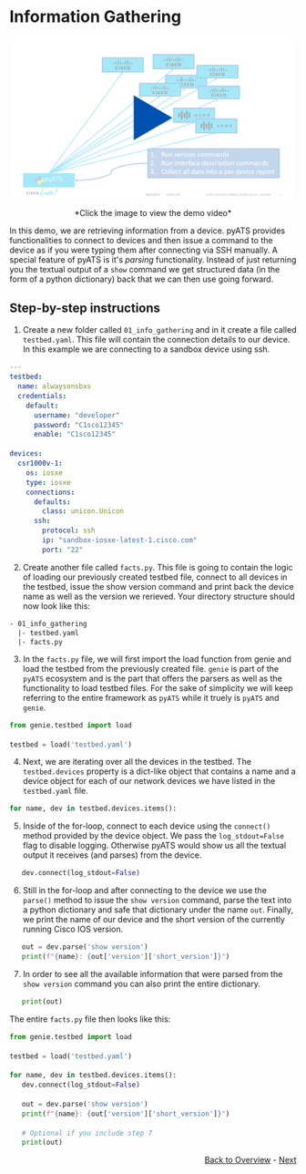 # Information Gathering

[![Cover Demo 1](../../res/cover-1.png)](https://youtu.be/HQHQEX3Nddk)

<div align="center" >*Click the image to view the demo video*</div>

In this demo, we are retrieving information from a device. pyATS provides functionalities to connect to devices and then issue a command to the device as if you were typing them after connecting via SSH manually. A special feature of pyATS is it's *parsing* functionality. Instead of just returning you the textual output of a `show` command we get structured data (in the form of a python dictionary) back that we can then use going forward. 

## Step-by-step instructions

1. Create a new folder called `01_info_gathering` and in it create a file called `testbed.yaml`. This file will contain the connection details to our device. In this example we are connecting to a sandbox device using ssh.
```yaml
---
testbed:
  name: alwaysonsbxs
  credentials: 
    default:
      username: "developer"
      password: "C1sco12345"
      enable: "C1sco12345"

devices:
  csr1000v-1:
    os: iosxe
    type: iosxe
    connections:
      defaults:
        class: unicon.Unicon
      ssh:
        protocol: ssh
        ip: "sandbox-iosxe-latest-1.cisco.com"
        port: "22"
```
2. Create another file called `facts.py`. This file is going to contain the logic of loading our previously created testbed file, connect to all devices in the testbed, issue the show version command and print back the device name as well as the version we rerieved. Your directory structure should now look like this:
```
- 01_info_gathering
  |- testbed.yaml
  |- facts.py
```
3. In the `facts.py` file, we will first import the load function from genie and load the testbed from the previously created file. `genie` is part of the `pyATS` ecosystem and is the part that offers the parsers as well as the functionality to load testbed files. For the sake of simplicity we will keep referring to the entire framework as `pyATS` while it truely is `pyATS` and `genie`.
```python
from genie.testbed import load

testbed = load('testbed.yaml')
```
4. Next, we are iterating over all the devices in the testbed. The `testbed.devices` property is a dict-like object that contains a name and a device object for each of our network devices we have listed in the `testbed.yaml` file.
```python
for name, dev in testbed.devices.items():
```
5. Inside of the for-loop, connect to each device using the `connect()` method provided by the device object. We pass the `log_stdout=False` flag to disable logging. Otherwise pyATS would show us all the textual output it receives (and parses) from the device. 
```python
   dev.connect(log_stdout=False)
```
6. Still in the for-loop and after connecting to the device we use the `parse()` method to issue the `show version` command, parse the text into a python dictionary and safe that dictionary under the name `out`. Finally, we print the name of our device and the short version of the currently running Cisco IOS version.
```python
   out = dev.parse('show version')
   print(f"{name}: {out['version']['short_version']}")
```
7. In order to see all the available information that were parsed from the `show version` command you can also print the entire dictionary. 
```python
   print(out)
```

The entire `facts.py` file then looks like this:

```python
from genie.testbed import load

testbed = load('testbed.yaml')

for name, dev in testbed.devices.items():
   dev.connect(log_stdout=False)

   out = dev.parse('show version')
   print(f"{name}: {out['version']['short_version']}")

   # Optional if you include step 7
   print(out)
```

<div align="right">
   
   [Back to Overview](../../Readme.md) - [Next](../02-config_diff/)
</div>